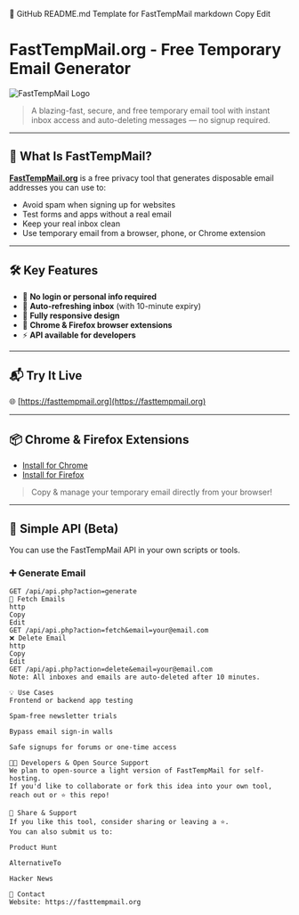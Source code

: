 📘 GitHub README.md Template for FastTempMail
markdown
Copy
Edit
# FastTempMail.org - Free Temporary Email Generator

![FastTempMail Logo](https://fasttempmail.org/assets/preview.jpg)

> A blazing-fast, secure, and free temporary email tool with instant inbox access and auto-deleting messages — no signup required.

---

## 🚀 What Is FastTempMail?

[**FastTempMail.org**](https://fasttempmail.org) is a free privacy tool that generates disposable email addresses you can use to:

- Avoid spam when signing up for websites
- Test forms and apps without a real email
- Keep your real inbox clean
- Use temporary email from a browser, phone, or Chrome extension

---

## 🛠 Key Features

- 🔐 **No login or personal info required**
- 📩 **Auto-refreshing inbox** (with 10-minute expiry)
- 📱 **Fully responsive design**
- 🧩 **Chrome & Firefox browser extensions**
- ⚡ **API available for developers**

---

## 📬 Try It Live

🌐 [https://fasttempmail.org](https://fasttempmail.org)

---

## 📦 Chrome & Firefox Extensions

- [Install for Chrome](https://chrome.google.com/webstore/detail/your-extension-id)
- [Install for Firefox](https://addons.mozilla.org/en-US/firefox/addon/your-extension-id)

> Copy & manage your temporary email directly from your browser!

---

## 🔌 Simple API (Beta)

You can use the FastTempMail API in your own scripts or tools.

### ➕ Generate Email
```http
GET /api/api.php?action=generate
📩 Fetch Emails
http
Copy
Edit
GET /api/api.php?action=fetch&email=your@email.com
❌ Delete Email
http
Copy
Edit
GET /api/api.php?action=delete&email=your@email.com
Note: All inboxes and emails are auto-deleted after 10 minutes.

💡 Use Cases
Frontend or backend app testing

Spam-free newsletter trials

Bypass email sign-in walls

Safe signups for forums or one-time access

🧑‍💻 Developers & Open Source Support
We plan to open-source a light version of FastTempMail for self-hosting.
If you'd like to collaborate or fork this idea into your own tool, reach out or ⭐ this repo!

📣 Share & Support
If you like this tool, consider sharing or leaving a ⭐.
You can also submit us to:

Product Hunt

AlternativeTo

Hacker News

📧 Contact
Website: https://fasttempmail.org
